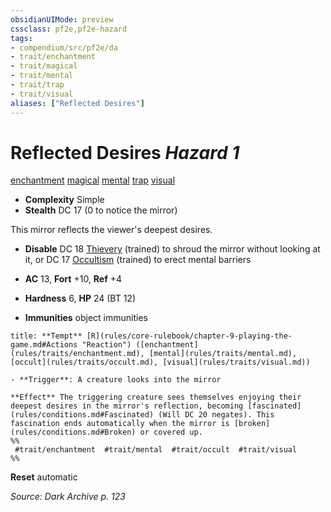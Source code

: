 ```yaml
---
obsidianUIMode: preview
cssclass: pf2e,pf2e-hazard
tags:
- compendium/src/pf2e/da
- trait/enchantment
- trait/magical
- trait/mental
- trait/trap
- trait/visual
aliases: ["Reflected Desires"]
---
```

# Reflected Desires *Hazard 1*  
[enchantment](enchantment.md "Enchantment School Trait")  [magical](magical.md "Magical Item Trait")  [mental](mental.md "Mental Effect Trait")  [trap](trap.md "Trap Hazard Trait")  [visual](visual.md "Visual Effect Trait")  

- **Complexity** Simple
- **Stealth** DC 17 (0 to notice the mirror)  

This mirror reflects the viewer's deepest desires.

- **Disable** DC 18 [Thievery](skills.md#Thievery) (trained) to shroud the mirror without looking at it, or DC 17 [Occultism](skills.md#Occultism) (trained) to erect mental barriers  

- **AC** 13, **Fort** +10, **Ref** +4
- **Hardness** 6, **HP** 24 (BT 12)
- **Immunities** object immunities

```ad-embed-ability
title: **Tempt** [R](rules/core-rulebook/chapter-9-playing-the-game.md#Actions "Reaction") ([enchantment](rules/traits/enchantment.md), [mental](rules/traits/mental.md), [occult](rules/traits/occult.md), [visual](rules/traits/visual.md))

- **Trigger**: A creature looks into the mirror

**Effect** The triggering creature sees themselves enjoying their deepest desires in the mirror's reflection, becoming [fascinated](rules/conditions.md#Fascinated) (Will DC 20 negates). This fascination ends automatically when the mirror is [broken](rules/conditions.md#Broken) or covered up.  
%%
 #trait/enchantment  #trait/mental  #trait/occult  #trait/visual 
%%
```

**Reset** automatic  

*Source: Dark Archive p. 123*